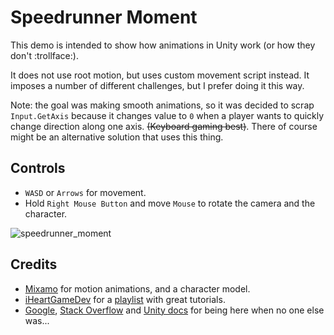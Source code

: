 # Speedrunner Moment

This demo is intended to show how animations in Unity work (or how they don't :trollface:).

It does not use root motion, but uses custom movement script instead. It imposes a number of different challenges, but I prefer doing it this way.

Note: the goal was making smooth animations, so it was decided to scrap `Input.GetAxis` because it changes value to `0` when a player wants to quickly change direction along one axis. ~~(Keyboard gaming best)~~. There of course might be an alternative solution that uses this thing.

## Controls

- `WASD` or `Arrows` for movement.
- Hold `Right Mouse Button` and move `Mouse` to rotate the camera and the character.

![speedrunner_moment](https://user-images.githubusercontent.com/49134679/162587897-3016999b-8e6f-4ee8-b1f5-983efe1826b9.png)

## Credits

- [Mixamo](https://www.mixamo.com) for motion animations, and a character model.
- [iHeartGameDev](https://www.youtube.com/c/iHeartGameDev) for a [playlist](https://www.youtube.com/playlist?list=PLwyUzJb_FNeTQwyGujWRLqnfKpV-cj-eO) with great tutorials.
- [Google](https://www.google.com/), [Stack Overflow](https://stackoverflow.com/) and [Unity docs](https://docs.unity3d.com/ScriptReference/) for being here when no one else was...
